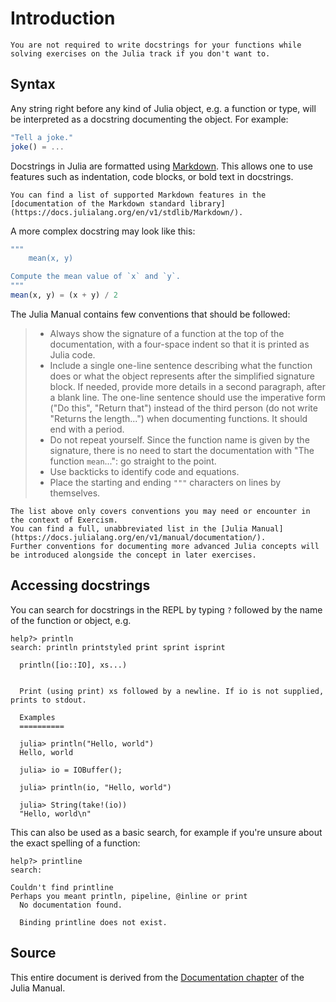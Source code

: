 # Introduction

~~~~exercism/note
You are not required to write docstrings for your functions while solving exercises on the Julia track if you don't want to.
~~~~

## Syntax

Any string right before any kind of Julia object, e.g. a function or type, will be interpreted as a docstring documenting the object.
For example:

```julia
"Tell a joke."
joke() = ...
```

Docstrings in Julia are formatted using [Markdown](https://en.wikipedia.org/wiki/Markdown).
This allows one to use features such as indentation, code blocks, or bold text in docstrings.

~~~~exercism/note
You can find a list of supported Markdown features in the [documentation of the Markdown standard library](https://docs.julialang.org/en/v1/stdlib/Markdown/).
~~~~

A more complex docstring may look like this:

````julia
"""
    mean(x, y)

Compute the mean value of `x` and `y`.
"""
mean(x, y) = (x + y) / 2
````

The Julia Manual contains few conventions that should be followed:

> - Always show the signature of a function at the top of the documentation, with a four-space indent so that it is printed as Julia code.
> - Include a single one-line sentence describing what the function does or what the object represents after the simplified signature block.
>    If needed, provide more details in a second paragraph, after a blank line.
>    The one-line sentence should use the imperative form ("Do this", "Return that") instead of the third person (do not write "Returns the length...") when documenting functions.
>    It should end with a period.
> - Do not repeat yourself.
>    Since the function name is given by the signature, there is no need to start the documentation with "The function `mean`...": go straight to the point.
> - Use backticks to identify code and equations.
> - Place the starting and ending `"""` characters on lines by themselves.

~~~~exercism/note
The list above only covers conventions you may need or encounter in the context of Exercism.
You can find a full, unabbreviated list in the [Julia Manual](https://docs.julialang.org/en/v1/manual/documentation/).
Further conventions for documenting more advanced Julia concepts will be introduced alongside the concept in later exercises.
~~~~

## Accessing docstrings

You can search for docstrings in the REPL by typing `?` followed by the name of the function or object, e.g.

```julia-repl
help?> println
search: println printstyled print sprint isprint

  println([io::IO], xs...)


  Print (using print) xs followed by a newline. If io is not supplied, prints to stdout.

  Examples
  ==========

  julia> println("Hello, world")
  Hello, world

  julia> io = IOBuffer();

  julia> println(io, "Hello, world")

  julia> String(take!(io))
  "Hello, world\n"
```

This can also be used as a basic search, for example if you're unsure about the exact spelling of a function:

```julia-repl
help?> printline
search:

Couldn't find printline
Perhaps you meant println, pipeline, @inline or print
  No documentation found.

  Binding printline does not exist.
```

## Source

This entire document is derived from the [Documentation chapter](https://docs.julialang.org/en/v1/manual/documentation/) of the Julia Manual.
